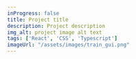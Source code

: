 ```yaml
---
inProgress: false
title: Project title
description: Project description
img_alt: project image alt text
tags: ['React', 'CSS', 'Typescript']
imageUrl: "/assets/images/train_gui.png"
---
```

